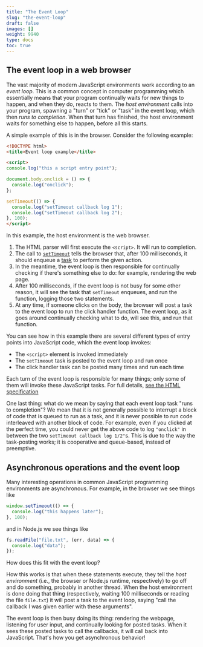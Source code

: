 ```yaml
---
title: "The Event Loop"
slug: "the-event-loop"
draft: false
images: []
weight: 9940
type: docs
toc: true
---
```


## The event loop in a web browser
The vast majority of modern JavaScript environments work according to an _event loop_. This is a common concept in computer programming which essentially means that your program continually waits for new things to happen, and when they do, reacts to them. The _host environment_ calls into your program, spawning a "turn" or "tick" or "task" in the event loop, which then _runs to completion_. When that turn has finished, the host environment waits for something else to happen, before all this starts.

A simple example of this is in the browser. Consider the following example:

```html
<!DOCTYPE html>
<title>Event loop example</title>

<script>
console.log("this a script entry point");

document.body.onclick = () => {
  console.log("onclick");
};

setTimeout(() => {
  console.log("setTimeout callback log 1");
  console.log("setTimeout callback log 2");
}, 100);
</script>
```

In this example, the host environment is the web browser.

1. The HTML parser will first execute the `<script>`. It will run to completion.
2. The call to [`setTimeout`](https://html.spec.whatwg.org/multipage/webappapis.html#dom-settimeout) tells the browser that, after 100 milliseconds, it should enqueue a [task](https://html.spec.whatwg.org/multipage/webappapis.html#concept-task) to perform the given action.
3. In the meantime, the event loop is then responsible for continually checking if there's something else to do: for example, rendering the web page.
4. After 100 milliseconds, if the event loop is not busy for some other reason, it will see the task that `setTimeout` enqueues, and run the function, logging those two statements.
5. At any time, if someone clicks on the body, the browser will post a task to the event loop to run the click handler function. The event loop, as it goes around continually checking what to do, will see this, and run that function.

You can see how in this example there are several different types of entry points into JavaScript code, which the event loop invokes:

- The `<script>` element is invoked immediately
- The `setTimeout` task is posted to the event loop and run once
- The click handler task can be posted many times and run each time

Each turn of the event loop is responsible for many things; only some of them will invoke these JavaScript tasks. For full details, [see the HTML specification](https://html.spec.whatwg.org/multipage/webappapis.html#event-loop-processing-model)

One last thing: what do we mean by saying that each event loop task "runs to completion"? We mean that it is not generally possible to interrupt a block of code that is queued to run as a task, and it is never possible to run code interleaved with another block of code. For example, even if you clicked at the perfect time, you could never get the above code to log `"onclick"` in between the two `setTimeout callback log 1/2"`s. This is due to the way the task-posting works; it is cooperative and queue-based, instead of preemptive.


## Asynchronous operations and the event loop
Many interesting operations in common JavaScript programming environments are asynchronous. For example, in the browser we see things like

```js
window.setTimeout(() => {
  console.log("this happens later");
}, 100);
```

and in Node.js we see things like

```js
fs.readFile("file.txt", (err, data) => {
  console.log("data");
});
```

How does this fit with the event loop?

How this works is that when these statements execute, they tell the _host environment_ (i.e., the browser or Node.js runtime, respectively) to go off and do something, probably in another thread. When the host environment is done doing that thing (respectively, waiting 100 milliseconds or reading the file `file.txt`) it will post a task to the event loop, saying "call the callback I was given earlier with these arguments".

The event loop is then busy doing its thing: rendering the webpage, listening for user input, and continually looking for posted tasks. When it sees these posted tasks to call the callbacks, it will call back into JavaScript. That's how you get asynchronous behavior!

